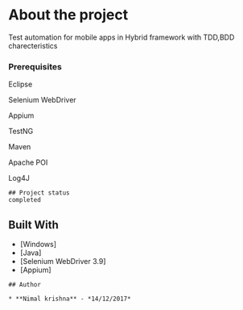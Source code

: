 
# About the project

Test automation for mobile apps  in Hybrid framework with TDD,BDD charecteristics


### Prerequisites

Eclipse

Selenium WebDriver

Appium

TestNG

Maven

Apache POI

Log4J


```
## Project status
completed
```

## Built With

* [Windows]
* [Java]
* [Selenium WebDriver 3.9]
* [Appium]

```
## Author

* **Nimal krishna** - *14/12/2017*
```

